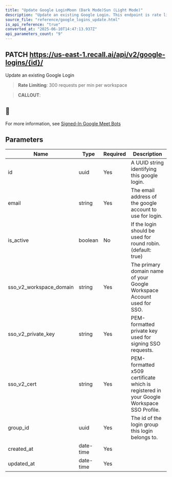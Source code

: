 ```yaml
---
title: "Update Google LoginMoon (Dark Mode)Sun (Light Mode)"
description: "Update an existing Google Login. This endpoint is rate limited to: 300 requests per min per workspace"
source_file: "reference/google_logins_update.html"
is_api_reference: "true"
converted_at: "2025-06-10T14:47:13.937Z"
api_parameters_count: "9"
---
```

## PATCH https://us-east-1.recall.ai/api/v2/google-logins/{id}/

Update an existing Google Login

> **Rate Limiting**: 300 requests per min per workspace

> **CALLOUT**:

## 📘

For more information, see [Signed-In Google Meet Bots](/docs/google-meet-login-getting-started.md)
## Parameters

| Name | Type | Required | Description |
| --- | --- | --- | --- |
| id | uuid | Yes | A UUID string identifying this google login. |
| email | string | Yes | The email address of the google account to use for login. |
| is_active | boolean | No | If the login should be used for round robin. (default: true) |
| sso_v2_workspace_domain | string | Yes | The primary domain name of your Google Workspace Account used for SSO. |
| sso_v2_private_key | string | Yes | PEM-formatted private key used for signing SSO requests. |
| sso_v2_cert | string | Yes | PEM-formatted x509 certificate which is registered in your Google Workspace SSO Profile. |
| group_id | uuid | Yes | The id of the login group this login belongs to. |
| created_at | date-time | Yes |  |
| updated_at | date-time | Yes |  |
